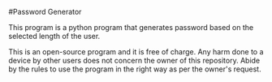 #Password Generator

This program is a python program that generates password based on the selected length of the user.

This is an open-source program and it is free of charge.
Any harm done to a device by other users does not concern the owner of this repository. 
Abide by the rules to use the program in the right way as per the owner's request.
